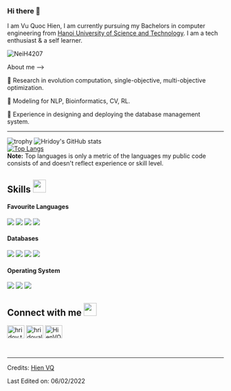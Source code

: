 ### Hi there 👋

I am Vu Quoc Hien, I am currently pursuing my Bachelors in computer engineering from [Hanoi University of Science and Technology](https://www.hust.edu.vn/). I am a tech enthusiast & a self learner.

<p align="left"> <img src="https://komarev.com/ghpvc/?username=NeiH4207" alt="NeiH4207" /> </p>

About me -->

🌱 Research in evolution computation, single-objective, multi-objective optimization.

👯 Modeling for NLP, Bioinformatics, CV, RL.

🥅 Experience in designing and deploying the database management system.

-------

![trophy](https://github-profile-trophy.vercel.app/?username=NeiH4207&row=1&no-bg=true)
![Hridoy's GitHub stats](https://github-readme-stats.vercel.app/api?username=NeiH4207&show_icons=true&count_private=true) </br>
[![Top Langs](https://github-readme-stats.vercel.app/api/top-langs/?username=NeiH4207&layout=compact)](https://github.com/NeiH4207)
</br>
<b>Note:</b> Top languages is only a metric of the languages my public code consists of and doesn't reflect experience or skill level.

## Skills <img src="https://media.giphy.com/media/iY8CRBdQXODJSCERIr/giphy.gif" width="30px">&nbsp; 

<h4> Favourite Languages </h4>
<span> 
  <img src="https://img.shields.io/badge/Python-E34F26?style=for-the-badge&logo=python&logoColor=white">
  <img src="https://img.shields.io/badge/C%2B%2B-00599C?style=for-the-badge&logo=c%2B%2B&logoColor=white">
  <img src="https://img.shields.io/badge/C-00599C?style=for-the-badge&logo=c&logoColor=white">
  <img src="https://img.shields.io/badge/Java-ED8B00?style=for-the-badge&logo=java&logoColor=white">
</span>

<h4> Databases </h4>
<span>
  <img src="https://img.shields.io/badge/MySQL-00000F?style=for-the-badge&logo=mysql&logoColor=white">
  <img src="https://img.shields.io/badge/PosgreSQL-00000F?style=for-the-badge&logo=postgres&logoColor=white">
  <img src="https://img.shields.io/badge/SparkSQL-00599C?style=for-the-badge&logo=spark&logoColor=orange">
  <img src="https://img.shields.io/badge/MongoDB-4EA94B?style=for-the-badge&logo=mongodb&logoColor=white">
</span>

<h4> Operating System </h4>
<span>
  <img src="https://img.shields.io/badge/Linux-FCC624?style=for-the-badge&logo=linux&logoColor=black">
  <img src="https://img.shields.io/badge/Ubuntu-E95420?style=for-the-badge&logo=ubuntu&logoColor=white">
  <img src="https://img.shields.io/badge/Windows-0078D6?style=for-the-badge&logo=windows&logoColor=white">
</span>

## Connect with me <img src="https://media.giphy.com/media/iY8CRBdQXODJSCERIr/giphy.gif" width="30px">
<a href="https://fb.com/NeiH4207" target="blank"><img align="center" src="https://raw.githubusercontent.com/rahuldkjain/github-profile-readme-generator/master/src/images/icons/Social/facebook.svg" alt="hridoy.the.hazard10" height="30" width="40" /></a>
<a href="https://instagram.com/neih4207" target="blank"><img align="center" src="https://raw.githubusercontent.com/rahuldkjain/github-profile-readme-generator/master/src/images/icons/Social/instagram.svg" alt="hridoyalhazard" height="30" width="40" /></a>
<a href="https://github.com/NeiH4207" target="blank"><img align="center" src="https://raw.githubusercontent.com/rahuldkjain/github-profile-readme-generator/master/src/images/icons/Social/github.svg" alt="HienVQ" height="30" width="40" /></a>
    
<br>


-----
Credits: [Hien VQ](https://github.com/NeiH4207)

Last Edited on: 06/02/2022
